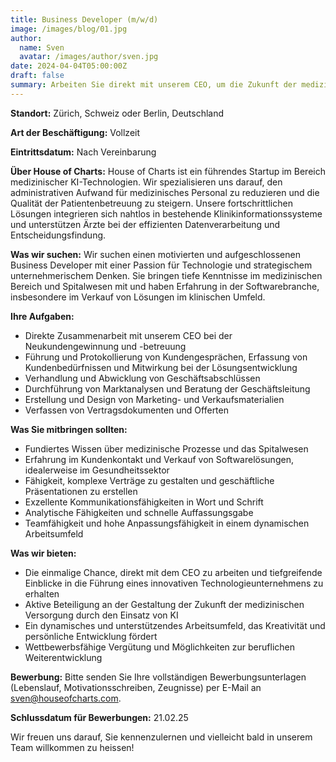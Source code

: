 ```yaml
---
title: Business Developer (m/w/d)
image: /images/blog/01.jpg
author:
  name: Sven
  avatar: /images/author/sven.jpg
date: 2024-04-04T05:00:00Z
draft: false
summary: Arbeiten Sie direkt mit unserem CEO, um die Zukunft der medizinischen Technologie zu gestalten! Gewinnen Sie Kunden, verhandeln Sie Geschäftsabschlüsse und entwickeln Sie maßgeschneiderte Lösungen.
---
```


**Standort:** Zürich, Schweiz oder Berlin, Deutschland

**Art der Beschäftigung:** Vollzeit

**Eintrittsdatum:** Nach Vereinbarung

**Über House of Charts:**
House of Charts ist ein führendes Startup im Bereich medizinischer KI-Technologien. Wir spezialisieren uns darauf, den administrativen Aufwand für medizinisches Personal zu reduzieren und die Qualität der Patientenbetreuung zu steigern. Unsere fortschrittlichen Lösungen integrieren sich nahtlos in bestehende Klinikinformationssysteme und unterstützen Ärzte bei der effizienten Datenverarbeitung und Entscheidungsfindung.

**Was wir suchen:**
Wir suchen einen motivierten und aufgeschlossenen Business Developer mit einer Passion für Technologie und strategischem unternehmerischem Denken. Sie bringen tiefe Kenntnisse im medizinischen Bereich und Spitalwesen mit und haben Erfahrung in der Softwarebranche, insbesondere im Verkauf von Lösungen im klinischen Umfeld.

**Ihre Aufgaben:**

- Direkte Zusammenarbeit mit unserem CEO bei der Neukundengewinnung und -betreuung
- Führung und Protokollierung von Kundengesprächen, Erfassung von Kundenbedürfnissen und Mitwirkung bei der Lösungsentwicklung
- Verhandlung und Abwicklung von Geschäftsabschlüssen
- Durchführung von Marktanalysen und Beratung der Geschäftsleitung
- Erstellung und Design von Marketing- und Verkaufsmaterialien
- Verfassen von Vertragsdokumenten und Offerten

**Was Sie mitbringen sollten:**

- Fundiertes Wissen über medizinische Prozesse und das Spitalwesen
- Erfahrung im Kundenkontakt und Verkauf von Softwarelösungen, idealerweise im Gesundheitssektor
- Fähigkeit, komplexe Verträge zu gestalten und geschäftliche Präsentationen zu erstellen
- Exzellente Kommunikationsfähigkeiten in Wort und Schrift
- Analytische Fähigkeiten und schnelle Auffassungsgabe
- Teamfähigkeit und hohe Anpassungsfähigkeit in einem dynamischen Arbeitsumfeld

**Was wir bieten:**

- Die einmalige Chance, direkt mit dem CEO zu arbeiten und tiefgreifende Einblicke in die Führung eines innovativen Technologieunternehmens zu erhalten
- Aktive Beteiligung an der Gestaltung der Zukunft der medizinischen Versorgung durch den Einsatz von KI
- Ein dynamisches und unterstützendes Arbeitsumfeld, das Kreativität und persönliche Entwicklung fördert
- Wettbewerbsfähige Vergütung und Möglichkeiten zur beruflichen Weiterentwicklung

**Bewerbung:**
Bitte senden Sie Ihre vollständigen Bewerbungsunterlagen (Lebenslauf, Motivationsschreiben, Zeugnisse) per E-Mail an sven@houseofcharts.com.

**Schlussdatum für Bewerbungen:** 21.02.25

Wir freuen uns darauf, Sie kennenzulernen und vielleicht bald in unserem Team willkommen zu heissen!
